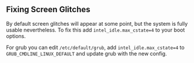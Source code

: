 ## Fixing Screen Glitches

By default screen glitches will appear at some point, but the system is fully usable nevertheless. To fix this add `intel_idle.max_cstate=4` to your boot options.

For grub you can edit `/etc/default/grub`, add `intel_idle.max_cstate=4` to `GRUB_CMDLINE_LINUX_DEFAULT` and update grub with the new config.